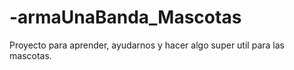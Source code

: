 # -armaUnaBanda_Mascotas
Proyecto para aprender, ayudarnos y hacer algo super util para las mascotas.
